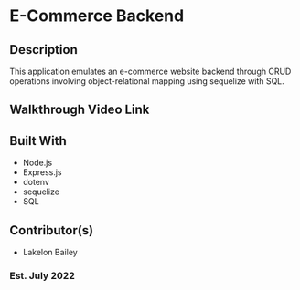 # E-Commerce Backend

## Description
This application emulates an e-commerce website backend through CRUD operations involving object-relational mapping using sequelize with SQL.

## Walkthrough Video Link


## Built With
- Node.js
- Express.js
- dotenv
- sequelize
- SQL

## Contributor(s)
- Lakelon Bailey

### Est. July 2022